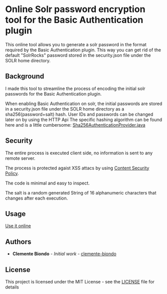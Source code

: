 # Online Solr password encryption tool for the Basic Authentication plugin

This online tool allows you to generate a solr password in the format required by the Basic Authentication plugin.
This way you can get rid of the default "SolrRocks" password stored in the security.json file under the SOLR home directory.

## Background

I made this tool to streamline the process of encoding the initial solr passwords for the Basic Authentication plugin.

When enabling Basic Authentication on solr, the initial passwords are stored in a security.json file under the SOLR home directory as a sha256(password+salt) hash.
User IDs and passwords can be changed later on by using the HTTP Api
The specific hashing algorithm can be found here and is a little cumbersome:
[Sha256AuthenticationProvider.java](https://github.com/apache/lucene-solr/blob/master/solr/core/src/java/org/apache/solr/security/Sha256AuthenticationProvider.java)

## Security

The entire process is executed client side, no information is sent to any remote server.

The process is protected agaist XSS attacs by using [Content Security Policy](https://developer.mozilla.org/en-US/docs/Web/HTTP/CSP).

The code is minimal and easy to inspect.

The salt is a random generated String of 16 alphanumeric characters that changes after each execution.

## Usage

[Use it online](https://clemente-biondo.github.io/)

## Authors

* **Clemente Biondo** - *Initial work* - [clemente-biondo](https://github.com/clemente-biondo/)


## License

This project is licensed under the MIT License - see the [LICENSE](LICENSE) file for details
